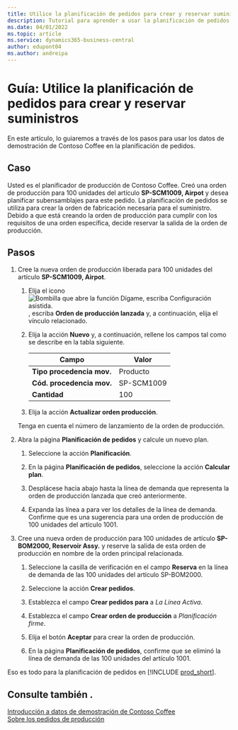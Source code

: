```yaml
---
title: Utilice la planificación de pedidos para crear y reservar suministros
description: Tutorial para aprender a usar la planificación de pedidos para crear el pedido de producción requerido para el suministro en Business Central.
ms.date: 04/01/2022
ms.topic: article
ms.service: dynamics365-business-central
author: edupont04
ms.author: andreipa
---
```


# <a name="walkthrough-use-order-planning-to-create-and-reserve-supply"></a><a name="walkthrough-use-order-planning-to-create-and-reserve-supply"></a><a name="walkthrough-use-order-planning-to-create-and-reserve-supply"></a>Guía: Utilice la planificación de pedidos para crear y reservar suministros

En este artículo, lo guiaremos a través de los pasos para usar los datos de demostración de Contoso Coffee en la planificación de pedidos.

## <a name="scenario"></a><a name="scenario"></a><a name="scenario"></a>Caso

Usted es el planificador de producción de Contoso Coffee. Creó una orden de producción para 100 unidades del artículo **SP-SCM1009, Airpot** y desea planificar subensamblajes para este pedido. La planificación de pedidos se utiliza para crear la orden de fabricación necesaria para el suministro. Debido a que está creando la orden de producción para cumplir con los requisitos de una orden específica, decide reservar la salida de la orden de producción.  

## <a name="steps"></a><a name="steps"></a><a name="steps"></a>Pasos

1. Cree la nueva orden de producción liberada para 100 unidades del artículo **SP-SCM1009, Airpot**.

    1. Elija el icono ![Bombilla que abre la función Dígame, escriba Configuración asistida.](../../media/ui-search/search_small.png "Dígame qué desea hacer") , escriba **Orden de producción lanzada** y, a continuación, elija el vínculo relacionado.  

    2. Elija la acción **Nuevo** y, a continuación, rellene los campos tal como se describe en la tabla siguiente.  

        |Campo  |Valor  |
        |---------|---------|
        |**Tipo procedencia mov.** |Producto|
        |**Cód. procedencia mov.** |SP-SCM1009|
        |**Cantidad** |100|
    3. Elija la acción **Actualizar orden producción**.  

    Tenga en cuenta el número de lanzamiento de la orden de producción.

2. Abra la página **Planificación de pedidos** y calcule un nuevo plan.

    1. Seleccione la acción **Planificación**.  

    2. En la página **Planificación de pedidos**, seleccione la acción **Calcular plan**.  

    3. Desplácese hacia abajo hasta la línea de demanda que representa la orden de producción lanzada que creó anteriormente.  

    4. Expanda las línea a para ver los detalles de la línea de demanda. Confirme que es una sugerencia para una orden de producción de 100 unidades del artículo 1001.  

3. Cree una nueva orden de producción para 100 unidades de artículo **SP-BOM2000, Reservoir Assy.** y reserve la salida de esta orden de producción en nombre de la orden principal relacionada.  

    1. Seleccione la casilla de verificación en el campo **Reserva** en la línea de demanda de las 100 unidades del artículo SP-BOM2000.

    2. Seleccione la acción **Crear pedidos**.  

    3. Establezca el campo **Crear pedidos para** a *La Línea Activa*.  

    4. Establezca el campo **Crear orden de producción** a *Planificación firme*.

    5. Elija el botón **Aceptar** para crear la orden de producción.

    6. En la página **Planificación de pedidos**, confirme que se eliminó la línea de demanda de las 100 unidades del artículo 1001.

Eso es todo para la planificación de pedidos en [!INCLUDE [prod_short](../../includes/prod_short.md)].  

## <a name="see-also"></a><a name="see-also"></a><a name="see-also"></a>Consulte también .

[Introducción a datos de demostración de Contoso Coffee](../contoso-coffee-intro.md)  
[Sobre los pedidos de producción](../../production-about-production-orders.md)  
